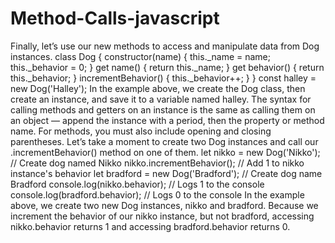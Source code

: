 # Method-Calls-javascript
Finally, let’s use our new methods to access and manipulate data from Dog instances.  class Dog {   constructor(name) {     this._name = name;     this._behavior = 0;   }     get name() {     return this._name;   }     get behavior() {     return this._behavior;   }        incrementBehavior() {     this._behavior++;   } }   const halley = new Dog('Halley'); In the example above, we create the Dog class, then create an instance, and save it to a variable named halley.  The syntax for calling methods and getters on an instance is the same as calling them on an object — append the instance with a period, then the property or method name. For methods, you must also include opening and closing parentheses.  Let’s take a moment to create two Dog instances and call our .incrementBehavior() method on one of them.  let nikko = new Dog('Nikko'); // Create dog named Nikko nikko.incrementBehavior(); // Add 1 to nikko instance's behavior let bradford = new Dog('Bradford'); // Create dog name Bradford console.log(nikko.behavior); // Logs 1 to the console console.log(bradford.behavior); // Logs 0 to the console In the example above, we create two new Dog instances, nikko and bradford. Because we increment the behavior of our nikko instance, but not bradford, accessing nikko.behavior returns 1 and accessing bradford.behavior returns 0.
